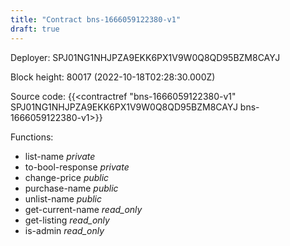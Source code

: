 ```yaml
---
title: "Contract bns-1666059122380-v1"
draft: true
---
```

Deployer: SPJ01NG1NHJPZA9EKK6PX1V9W0Q8QD95BZM8CAYJ


 



Block height: 80017 (2022-10-18T02:28:30.000Z)

Source code: {{<contractref "bns-1666059122380-v1" SPJ01NG1NHJPZA9EKK6PX1V9W0Q8QD95BZM8CAYJ bns-1666059122380-v1>}}

Functions:

* list-name _private_
* to-bool-response _private_
* change-price _public_
* purchase-name _public_
* unlist-name _public_
* get-current-name _read_only_
* get-listing _read_only_
* is-admin _read_only_
